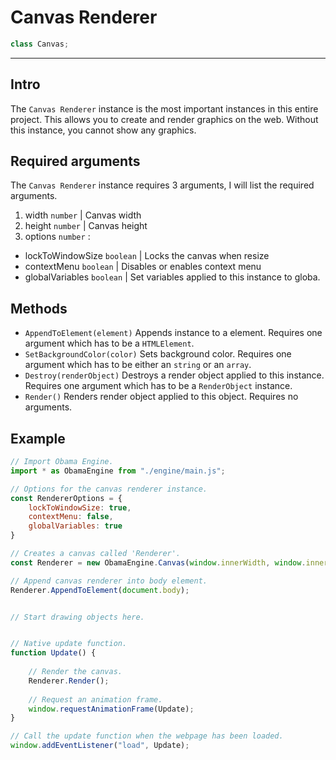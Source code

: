 # Canvas Renderer
```javascript
class Canvas;
```

- - -

## Intro
The ``Canvas Renderer`` instance is the most important instances in this entire project. This allows you to create and render graphics on the web. Without this instance, you cannot show any graphics.

## Required arguments
The ``Canvas Renderer`` instance requires 3 arguments, I will list the required arguments.
1. width ``number`` | Canvas width
2. height ``number`` | Canvas height
3. options ``number`` :
  - lockToWindowSize ``boolean`` | Locks the canvas when resize
  - contextMenu ``boolean`` | Disables or enables context menu
  - globalVariables ``boolean`` | Set variables applied to this instance to globa.

## Methods

- ``AppendToElement(element)`` Appends instance to a element. Requires one argument which has to be a ``HTMLElement``.
- ``SetBackgroundColor(color)`` Sets background color. Requires one argument which has to be either an ``string`` or an ``array``.
- ``Destroy(renderObject)`` Destroys a render object applied to this instance. Requires one argument which has to be a ``RenderObject`` instance.
- ``Render()`` Renders render object applied to this object. Requires no arguments.

## Example
```javascript
// Import Obama Engine.
import * as ObamaEngine from "./engine/main.js";

// Options for the canvas renderer instance.
const RendererOptions = {
    lockToWindowSize: true,
    contextMenu: false,
    globalVariables: true
}

// Creates a canvas called 'Renderer'.
const Renderer = new ObamaEngine.Canvas(window.innerWidth, window.innerHeight, RendererOptions);

// Append canvas renderer into body element.
Renderer.AppendToElement(document.body);


// Start drawing objects here.


// Native update function.
function Update() {
	
	// Render the canvas.
	Renderer.Render();
	
	// Request an animation frame.
	window.requestAnimationFrame(Update);
}

// Call the update function when the webpage has been loaded.
window.addEventListener("load", Update);
```
